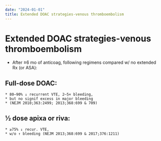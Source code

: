 ```yaml
---
date: "2024-01-01"
title: Extended DOAC strategies-venous thromboembolism
---
```



# Extended DOAC strategies-venous thromboembolism

* After ≥6 mo of anticoag, following regimens compared w/ no extended Rx (or ASA):

## Full-dose DOAC:
	* 80–90% ↓ recurrent VTE, 2–5× bleeding,
	* but no signif excess in major bleeding
	* (NEJM 2010;363:2499; 2013;368:699 & 709)

## ½ dose apixa or riva:
	* ≥75% ↓ recur. VTE,
	* w/o ↑ bleeding (NEJM 2013;368:699 & 2017;376:1211)
